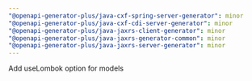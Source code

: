 ```yaml
---
"@openapi-generator-plus/java-cxf-spring-server-generator": minor
"@openapi-generator-plus/java-cxf-cdi-server-generator": minor
"@openapi-generator-plus/java-jaxrs-client-generator": minor
"@openapi-generator-plus/java-jaxrs-generator-common": minor
"@openapi-generator-plus/java-jaxrs-server-generator": minor
---
```


Add useLombok option for models
